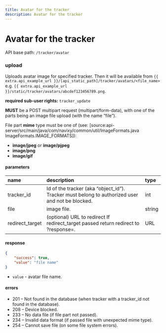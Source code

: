 ```yaml
---
title: Avatar for the tracker
description: Avatar for the tracker
---
```

# Avatar for the tracker

API base path: `/tracker/avatar`

### upload

Uploads avatar image for specified tracker.
Then it will be available from `{{ extra.api_example_url }}/[api_static_path]/tracker/avatars/<file_name>`
e.g. `{{ extra.api_example_url }}/static/tracker/avatars/abcdef123456789.png`.

**required sub-user rights:** `tracker_update`

**MUST** be a POST multipart request (multipart/form-data),
with one of the parts being an image file upload (with the name “file”).

File part **mime** type must be one of (see: [source:api-server/src/main/java/com/navixy/common/util/ImageFormats.java ImageFormats.IMAGE_FORMATS]):

* **image/jpeg** or **image/pjpeg**
* **image/png**
* **image/gif**

#### parameters

| name | description | type|
| :------ | :------ | :----- |
| tracker_id | Id of the tracker (aka “object_id”). Tracker must belong to authorized user and not be blocked. | int |
| file | image file. | string |
| redirect_target | (optional) URL to redirect If redirect_target passed return redirect to ?response=. | URL |

#### response

```json
{
    "success": true,
    "value": "file name"
}
```

* `value` - avatar file name.

#### errors

* 201 – Not found in the database (when tracker with a tracker_id not found in the database).
* 208 – Device blocked.
* 233 – No data file (if file part not passed).
* 234 – Invalid data format (if passed file with unexpected mime type).
* 254 – Cannot save file (on some file system errors).
